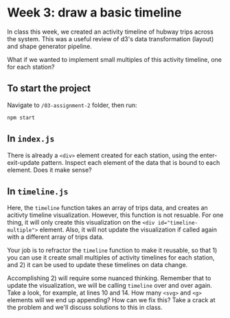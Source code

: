 # Week 3: draw a basic timeline

In class this week, we created an activity timeline of hubway trips across the system. This was a useful review of d3's data transformation (layout) and shape generator pipeline.

What if we wanted to implement small multiples of this activity timeline, one for each station?

## To start the project
Navigate to `/03-assignment-2` folder, then run:
```
npm start
```

## In `index.js`
There is already a `<div>` element created for each station, using the enter-exit-update pattern. Inspect each element of the data that is bound to each element. Does it make sense?

## In `timeline.js`
Here, the `timeline` function takes an array of trips data, and creates an acitivty timeline visualization. However, this function is not resuable. For one thing, it will only create this visualization on the `<div id="timeline-multiple">` element. Also, it will not update the visualization if called again with a different array of trips data.

Your job is to refractor the `timeline` function to make it reusable, so that 1) you can use it create small multiples of activity timelines for each station, and 2) it can be used to update these timelines on data change.

Accomplishing 2) will require some nuanced thinking. Remember that to update the visualization, we will be calling `timeline` over and over again. Take a look, for example, at lines 10 and 14. How many `<svg>` and `<g>` elements will we end up appending? How can we fix this? Take a crack at the problem and we'll discuss solutions to this in class.